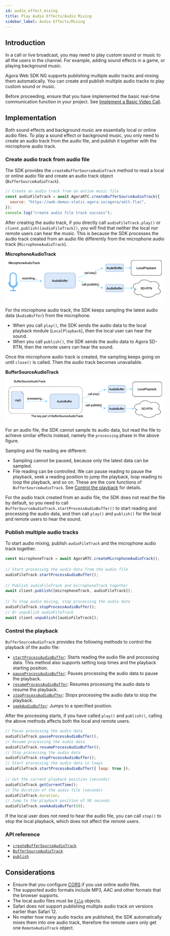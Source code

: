 ```yaml
---
id: audio_effect_mixing
title: Play Audio Effects/Audio Mixing
sidebar_label: Audio Effects/Mixing
---
```


## Introduction

In a call or live broadcast, you may need to play custom sound or music to all the users in the channel. For example, adding sound effects in a game, or playing background music.

Agora Web SDK NG supports publishing multiple audio tracks and mixing them automatically. You can create and publish multiple audio tracks to play custom sound or music.

Before proceeding, ensure that you have implemented the basic real-time communication function in your project. See [Implement a Basic Video Call](basic_call.md).

## Implementation

Both sound effects and background music are essentially local or online audio files. To play a  sound effect or background music, you only need to create an audio track from the audio file, and publish it together with the microphone audio track.

### Create audio track from audio file

The SDK provides the  `createBufferSourceAudioTrack` method to read a local or online audio file and create an audio track object (`BufferSourceAudioTrack`).

```js
// Create an audio track from an online music file
const audioFileTrack = await AgoraRTC.createBufferSourceAudioTrack({
  source: "https://web-demos-static.agora.io/agora/smlt.flac",
});
console.log("create audio file track success");
```

After creating the audio track, if you directly call `audioFileTrack.play()` or `client.publish([audioFileTrack])`, you will find that neither the local nor remote users can hear the music. This is because the SDK processes the audio track created from an audio file differently from the microphone audio track (`MicrophoneAudioTrack`).

**MicrophoneAudioTrack**
![](assets/microphone_audio_track.png)

For the microphone audio track, the SDK keeps sampling the latest audio data (`AudioBuffer`) from the microphone.

- When you call `play()`, the SDK sends the audio data to the local playback module (`LocalPlayback`), then the local user can hear the sound.
- When you call `publish()`, the SDK sends the audio data to Agora SD-RTN, then the remote users can hear the sound.

Once the microphone audio track is created, the sampling keeps going on until `close()` is called. Then the audio track becomes unavailable.

**BufferSourceAudioTrack**
![](assets/buffer_source_audio_track.png)

For an audio file, the SDK cannot sample its audio data, but read the file to achieve similar effects instead, namely the `processing` phase in the above figure.

Sampling and file reading are different:

- Sampling cannot be paused, because only the latest data can be sampled.
- File reading can be controlled. We can pause reading to pause the playback, seek a reading position to jump the playback, loop reading to loop the playback, and so on. These are the core functions of `BufferSourceAudioTrack`. See [Control the playback](#control-the-playback) for details.

For the audio track created from an audio file, the SDK does not read the file by default, so you need to call  `BufferSourceAudioTrack.startProcessAudioBuffer()` to start reading and processing the audio data, and then call  `play()`  and  `publish()`  for the local and remote users to hear the sound.

### Publish multiple audio tracks

To start audio mixing, publish  `audioFileTrack` and the microphone audio track together.

```js
const microphoneTrack = await AgoraRTC.createMicrophoneAudioTrack();

// Start processing the audio data from the audio file
audioFileTrack.startProcessAudioBuffer();

// Publish audioFileTrack and microphoneTrack together
await client.publish([microphoneTrack, audioFileTrack]);

// To stop audio mixing, stop processing the audio data
audioFileTrack.stopProcessAudioBuffer();
// Or unpublish audioFileTrack
await client.unpublish([audioFileTrack]);
```

### Control the playback

`BufferSourceAudioTrack` provides the following methods to control the playback of the audio file:

- [`startProcessAudioBuffer`](/api/cn/interfaces/ibuffersourceaudiotrack.html#startprocessaudiobuffer): Starts reading the audio file and processing data. This method also supports setting loop times and the playback starting position.
- [`pauseProcessAudioBuffer`](/api/cn/interfaces/ibuffersourceaudiotrack.html#pauseprocessaudiobuffer): Pauses processing the audio data to pause the playback.
- [`resumeProcessAudioBuffer`](/api/cn/interfaces/ibuffersourceaudiotrack.html#resumeprocessaudiobuffer): Resumes processing the audio data to resume the playback.
- [`stopProcessAudioBuffer`](/api/cn/interfaces/ibuffersourceaudiotrack.html#stopprocessaudiobuffer): Stops processing the audio data to stop the playback.
- [`seekAudioBuffer`](/api/cn/interfaces/ibuffersourceaudiotrack.html#seekaudiobuffer): Jumps to a specified position.

After the processing starts, if you have called  `play()` and `publish()`, calling the above methods affects both the local and remote users.

```js
// Pause processing the audio data
audioFileTrack.pauseProcessAudioBuffer();
// Resume processing the audio data
audioFileTrack.resumeProcessAudioBuffer();
// Stop processing the audio data
audioFileTrack.stopProcessAudioBuffer();
// Start processing the audio data in loops
audioFileTrack.startProcessAudioBuffer({ loop: true });

// Get the current playback position (seconds)
audioFileTrack.getCurrentTime();
// The duration of the audio file (seconds)
audioFileTrack.duration;
// Jump to the playback position of 50 seconds
audioFileTrack.seekAudioBuffer(50);
```

If the local user does not need to hear the audio file, you can call `stop()` to stop the local playback, which does not affect the remote users.

### API reference

- [`createBufferSourceAudioTrack`](/api/cn/interfaces/iagorartc.html#createbuffersourceaudiotrack)
- [`BufferSourceAudioTrack`](/api/cn/interfaces/ibuffersourceaudiotrack.html)
- [`publish`](/api/cn/interfaces/iagorartcclient.html#publish)

## Considerations
- Ensure that you configure [CORS](https://developer.mozilla.org/zh-CN/docs/Web/HTTP/Access_control_CORS) if you use online audio files.
- The supported audio formats include MP3, AAC and other formats that the browser supports.
- The local audio files must be [`File`](https://developer.mozilla.org/en-US/docs/Web/API/File) objects.
- Safari does not support publishing multiple audio track on versions earlier than Safari 12.
- No matter how many audio tracks are published, the SDK automatically mixes them into one audio track, therefore the remote users only get one `RemoteAudioTrack` object.
